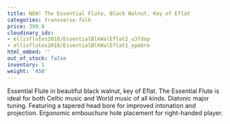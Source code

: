 ```yaml
---
title: NEW! The Essential Flute, Black Walnut, Key of Eflat
categories: transverse-folk
price: 399.0
cloudinary_ids:
- ellisflutes2018/EssentialBlkWalEflat2_u3fdop
- ellisflutes2018/EssentialBlkWalEflat1_epe6re
html_embed: ''
out_of_stock: false
inventory: 1
weight: '450'
---
```


Essential Flute in beautiful black walnut, key of Eflat.   The Essential Flute is ideal for both Celtic music and World music of all kinds. Diatonic major tuning. Featuring a tapered head bore for improved intonation and projection. Ergonomic embouchure hole placement for right-handed player.
